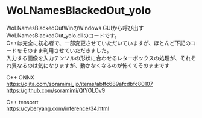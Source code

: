 # WoLNamesBlackedOut_yolo
WoLNamesBlackedOutWinのWindows GUIから呼び出すWoLNamesBlackedOut_yolo.dllのコードです。<br>
C++は完全に初心者で、一部変更させていただいていますが、ほとんど下記のコードをそのまま利用させていただきました。<br>
入力する画像を入力テンソルの形状に合わせるレターボックスの処理が、それぞれ異なるのは気になりますが、動かなくなるのが怖くてそのままです<br>

C++ ONNX<br>
https://qiita.com/soramimi_jp/items/abffc689afcdbfc80107
https://github.com/soramimi/QtYOLOv9

C++ tensorrt<br>
https://cyberyang.com/inference/34.html
